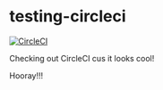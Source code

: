# testing-circleci

[![CircleCI](https://circleci.com/gh/WheatleyTheCoder/testing-circleci.svg?style=shield)](https://circleci.com/gh/WheatleyTheCoder/testing-circleci)

Checking out CircleCI cus it looks cool!

Hooray!!!
